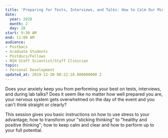 ```yaml
---
title: 'Preparing for Tests, Interviews, and Talks: How to Calm Our Minds and Bodies'
date:
  year: 2020
  month: 2
  day: 28
start: 9:30 AM
end: 11:00 AM
audience:
- Postbacs
- Graduate Students
- Postdocs/Fellows
- NIH Staff Scientist/Staff Clinician
topic:
- Personal Development
updated_at: 2019-12-20 00:22:18.000000000 Z
---
```

Does your anxiety keep you from performing your best on tests,
interviews, and during lab talks? Does it seem like no matter how well
prepared you are, your nervous system gets overwhelmed on the day of the
event and you can\'t think straight or clearly?

This session gives you basic instructions on how to use stress to your
advantage; how to transform your \"sticking thinking\" to \"healthy and
positive thinking\"; how to keep calm and clear and how to perform up to
your full potential.

 
